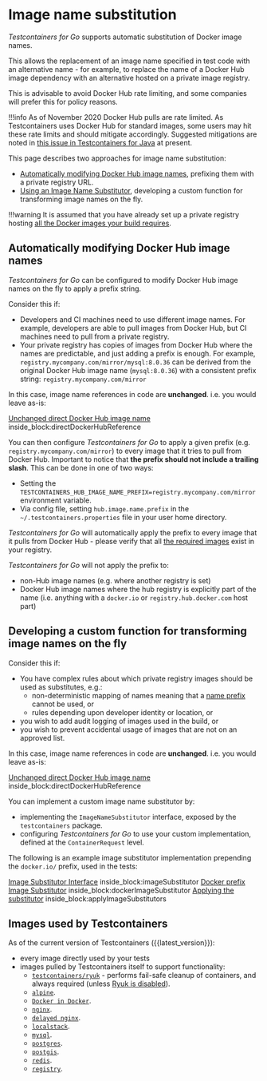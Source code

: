 # Image name substitution

_Testcontainers for Go_ supports automatic substitution of Docker image names.

This allows the replacement of an image name specified in test code with an alternative name - for example, to replace the 
name of a Docker Hub image dependency with an alternative hosted on a private image registry.

This is advisable to avoid Docker Hub rate limiting, and some companies will prefer this for policy reasons.

!!!info
    As of November 2020 Docker Hub pulls are rate limited. As Testcontainers uses Docker Hub for standard images, some users may hit these rate limits and should mitigate accordingly. Suggested mitigations are noted in [this issue in Testcontainers for Java](https://github.com/testcontainers/testcontainers-java/issues/3099) at present.

This page describes two approaches for image name substitution:

* [Automatically modifying Docker Hub image names](#automatically-modifying-docker-hub-image-names), prefixing them with a private registry URL.
* [Using an Image Name Substitutor](#developing-a-custom-function-for-transforming-image-names-on-the-fly), developing a custom function for transforming image names on the fly.

!!!warning
    It is assumed that you have already set up a private registry hosting [all the Docker images your build requires](../supported_docker_environment/image_registry_rate_limiting.md#which-images-are-used-by-testcontainers).

## Automatically modifying Docker Hub image names

_Testcontainers for Go_ can be configured to modify Docker Hub image names on the fly to apply a prefix string.

Consider this if:

* Developers and CI machines need to use different image names. For example, developers are able to pull images from Docker Hub, but CI machines need to pull from a private registry.
* Your private registry has copies of images from Docker Hub where the names are predictable, and just adding a prefix is enough. 
  For example, `registry.mycompany.com/mirror/mysql:8.0.36` can be derived from the original Docker Hub image name (`mysql:8.0.36`) with a consistent prefix string: `registry.mycompany.com/mirror`

In this case, image name references in code are **unchanged**.
i.e. you would leave as-is:

<!--codeinclude-->
[Unchanged direct Docker Hub image name](../../container_test.go) inside_block:directDockerHubReference
<!--/codeinclude-->

You can then configure _Testcontainers for Go_ to apply a given prefix (e.g. `registry.mycompany.com/mirror`) to every image that it tries to pull from Docker Hub. Important to notice that **the prefix should not include a trailing slash**. This can be done in one of two ways:

* Setting the `TESTCONTAINERS_HUB_IMAGE_NAME_PREFIX=registry.mycompany.com/mirror` environment variable.
* Via config file, setting `hub.image.name.prefix` in the `~/.testcontainers.properties` file in your user home directory.

_Testcontainers for Go_ will automatically apply the prefix to every image that it pulls from Docker Hub - please verify that all [the required images](#images-used-by-testcontainers) exist in your registry.

_Testcontainers for Go_ will not apply the prefix to:

* non-Hub image names (e.g. where another registry is set)
* Docker Hub image names where the hub registry is explicitly part of the name (i.e. anything with a `docker.io` or `registry.hub.docker.com` host part)

## Developing a custom function for transforming image names on the fly

Consider this if:

* You have complex rules about which private registry images should be used as substitutes, e.g.:
    * non-deterministic mapping of names meaning that a [name prefix](#automatically-modifying-docker-hub-image-names) cannot be used, or
    * rules depending upon developer identity or location, or
* you wish to add audit logging of images used in the build, or
* you wish to prevent accidental usage of images that are not on an approved list.

In this case, image name references in code are **unchanged**. i.e. you would leave as-is:

<!--codeinclude-->
[Unchanged direct Docker Hub image name](../../container_test.go) inside_block:directDockerHubReference
<!--/codeinclude-->

You can implement a custom image name substitutor by:

* implementing the `ImageNameSubstitutor` interface, exposed by the `testcontainers` package.
* configuring _Testcontainers for Go_ to use your custom implementation, defined at the `ContainerRequest` level.

The following is an example image substitutor implementation prepending the `docker.io/` prefix, used in the tests:

<!--codeinclude-->
[Image Substitutor Interface](../../image/substitutor.go) inside_block:imageSubstitutor
[Docker prefix Image Substitutor](../../image/substitutors.go) inside_block:dockerImageSubstitutor
[Applying the substitutor](../../docker_examples_test.go) inside_block:applyImageSubstitutors
<!--/codeinclude-->

## Images used by Testcontainers

As of the current version of Testcontainers ({{latest_version}}):

* every image directly used by your tests
* images pulled by Testcontainers itself to support functionality:
    * [`testcontainers/ryuk`](https://hub.docker.com/r/testcontainers/ryuk) - performs fail-safe cleanup of containers, and always required (unless [Ryuk is disabled](./configuration.md#customizing-ryuk-the-resource-reaper)).
    * [`alpine`](https://hub.docker.com/r/_/alpine).
    * [`Docker in Docker`](https://hub.docker.com/_/docker).
    * [`nginx`](https://hub.docker.com/r/_/nginx).
    * [`delayed nginx`](https://hub.docker.com/r/menedev/delayed-nginx).
    * [`localstack`](https://hub.docker.com/r/localstack/localstack).
    * [`mysql`](https://hub.docker.com/r/_/mysql).
    * [`postgres`](https://hub.docker.com/r/_/postgres).
    * [`postgis`](https://hub.docker.com/r/postgis/postgis).
    * [`redis`](https://hub.docker.com/r/_/redis).
    * [`registry`](https://hub.docker.com/r/_/registry).
